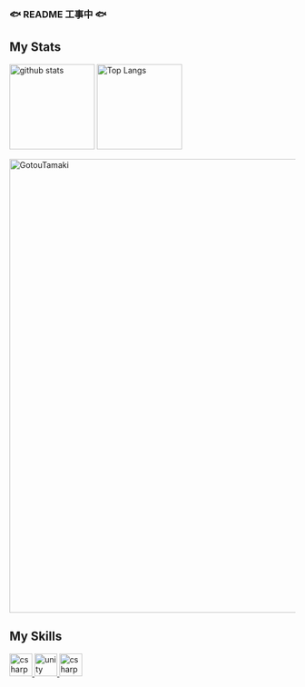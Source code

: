 ### 🐟 README 工事中 🐟
## My Stats
<p align="left"> 
<img alt="github stats" height="150px" src="https://github-readme-stats.vercel.app/api?username=GotouTamaki&theme=onedark&show_icons=ture" />
<img alt="Top Langs" height="150px" src="https://github-readme-stats.vercel.app/api/top-langs/?username=GotouTamaki&layout=compact&show_icons=true&theme=onedark" />  
</p>
<img width=800 src="https://github-profile-trophy.vercel.app/?username=GotouTamaki&theme=onedark" alt="GotouTamaki" />

## My Skills
<p align="left">
  <a href="https://learn.microsoft.com/ja-jp/dotnet/csharp/" target="_blank" rel="noreferrer"> <img src="https://cdn.icon-icons.com/icons2/2415/PNG/512/csharp_original_logo_icon_146578.png" alt="csharp" width="40" height="40"/>
  </a> 
  <a href="https://unity.com/" target="_blank" rel="noreferrer"> <img src="https://cdn.icon-icons.com/icons2/2389/PNG/512/unity_logo_icon_144772.png" alt="unity" width="40" height="40"/>
  </a> 
  <a href="https://learn.microsoft.com/ja-jp/windows/win32/direct3dhlsl/dx-graphics-hlsl" target="_blank" rel="noreferrer"> <img src="https://cdn.icon-icons.com/icons2/2107/PNG/512/file_type_hlsl_icon_130544.png" alt="csharp" width="40" height="40"/>
  </a>
</p>
<!--
**GotouTamaki/GotouTamaki** is a ✨ _special_ ✨ repository because its `README.md` (this file) appears on your GitHub profile.

Here are some ideas to get you started:

- 🔭 I’m currently working on ...
- 🌱 I’m currently learning ...
- 👯 I’m looking to collaborate on ...
- 🤔 I’m looking for help with ...
- 💬 Ask me about ...
- 📫 How to reach me: ...
- 😄 Pronouns: ...
- ⚡ Fun fact: ...
-->
